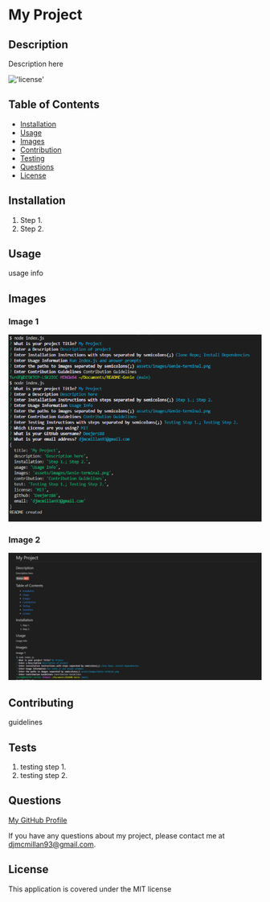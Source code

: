 # My Project
## Description
Description here

!['license'](https://img.shields.io/badge/license-MIT-red)

## Table of Contents
- [Installation](#installation)
- [Usage](#usage)
- [Images](#images)
- [Contribution](#contributing)
- [Testing](#tests)
- [Questions](#questions)
- [License](#license)

## Installation
1. Step 1.
2. Step 2.

## Usage
usage info

## Images

### Image 1
![](assets/images/Genie-terminal.png)

### Image 2
![](assets/images/Genie-README.png)

## Contributing
guidelines

## Tests
1. testing step 1.
2. testing step 2.

## Questions
[My GitHub Profile](https://github.com/Deejerz88)

If you have any questions about my project, please contact me at [djmcmillan93@gmail.com](mailto:djmcmillan93@gmail.com).


## License
This application is covered under the MIT license